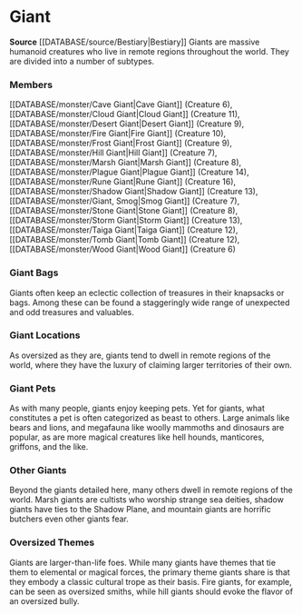 ﻿---
creature_family: Giant
id: '53'
name: Giant
rarity: Common
rus_type_level: null
source: '[[DATABASE/source/Bestiary|Bestiary]]'
trait: null
type: Creature Family

---
# Giant

**Source** [[DATABASE/source/Bestiary|Bestiary]]
Giants are massive humanoid creatures who live in remote regions throughout the world. They are divided into a number of subtypes.

### Members

[[DATABASE/monster/Cave Giant|Cave Giant]] (Creature 6), [[DATABASE/monster/Cloud Giant|Cloud Giant]] (Creature 11), [[DATABASE/monster/Desert Giant|Desert Giant]] (Creature 9), [[DATABASE/monster/Fire Giant|Fire Giant]] (Creature 10), [[DATABASE/monster/Frost Giant|Frost Giant]] (Creature 9), [[DATABASE/monster/Hill Giant|Hill Giant]] (Creature 7), [[DATABASE/monster/Marsh Giant|Marsh Giant]] (Creature 8), [[DATABASE/monster/Plague Giant|Plague Giant]] (Creature 14), [[DATABASE/monster/Rune Giant|Rune Giant]] (Creature 16), [[DATABASE/monster/Shadow Giant|Shadow Giant]] (Creature 13), [[DATABASE/monster/Giant, Smog|Smog Giant]] (Creature 7), [[DATABASE/monster/Stone Giant|Stone Giant]] (Creature 8), [[DATABASE/monster/Storm Giant|Storm Giant]] (Creature 13), [[DATABASE/monster/Taiga Giant|Taiga Giant]] (Creature 12), [[DATABASE/monster/Tomb Giant|Tomb Giant]] (Creature 12), [[DATABASE/monster/Wood Giant|Wood Giant]] (Creature 6)

###  Giant Bags

Giants often keep an eclectic collection of treasures in their knapsacks or bags. Among these can be found a staggeringly wide range of unexpected and odd treasures and valuables.

###  Giant Locations

As oversized as they are, giants tend to dwell in remote regions of the world, where they have the luxury of claiming larger territories of their own.

###  Giant Pets

As with many people, giants enjoy keeping pets. Yet for giants, what constitutes a pet is often categorized as beast to others. Large animals like bears and lions, and megafauna like woolly mammoths and dinosaurs are popular, as are more magical creatures like hell hounds, manticores, griffons, and the like.

###  Other Giants

Beyond the giants detailed here, many others dwell in remote regions of the world. Marsh giants are cultists who worship strange sea deities, shadow giants have ties to the Shadow Plane, and mountain giants are horrific butchers even other giants fear.

###  Oversized Themes

Giants are larger-than-life foes. While many giants have themes that tie them to elemental or magical forces, the primary theme giants share is that they embody a classic cultural trope as their basis. Fire giants, for example, can be seen as oversized smiths, while hill giants should evoke the flavor of an oversized bully.